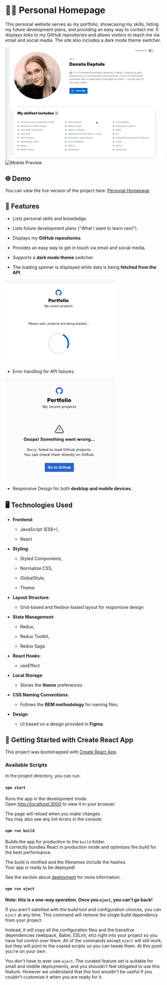 # 👩‍💻 Personal Homepage

This personal website serves as my portfolio, showcasing my skills, listing my future development plans, and providing an easy way to contact me. It displays links to my GitHub repositories and allows visitors to reach me via email and social media. The site also includes a dark mode theme switcher.

<div>
    <img src="forReadme/preview.gif" alt="Desktop Preview" width="500" />
    <img src="forReadme/preview-mobile.gif" alt="Mobile Preview" width="200" />
</div>

## 🌐 Demo

You can view the live version of the project here: [Personal Homepage](https://dondeptu.github.io/personal-homepage/)

## 💼 Features

- Lists personal skills and knowledge.

- Lists future development plans ("What I want to learn next").

- Displays my **GitHub repositories**.

- Provides an easy way to get in touch via email and social media.

- Supports a **dark mode theme** switcher.

- The loading spinner is displayed while data is being **fetched from the API**.

<img src="forReadme/loader.gif" alt="Loader Preview" width="350" />

- Error handling for API failures.

<img src="forReadme/error.png" alt="Error Preview" width="350" />

- Responsive Design for both **desktop and mobile devices**.

## 🖥️ Technologies Used

- **Frontend**:

  - JavaScript (ES6+),

  - React

- **Styling**:

  - Styled Components,

  - Normalize CSS,

  - GlobalStyle,

  - Theme

- **Layout Structure**:

  - Grid-based and flexbox-based layout for responsive design

- **State Management**:

  - Redux,

  - Redux Toolkit,

  - Redux Saga

- **React Hooks**:

  - useEffect

- **Local Storage**:

  - Stores the **theme** preferences

- **CSS Naming Conventions**:

  - Follows the **BEM methodology** for naming files.

- **Design**:

  - UI based on a design provided in **Figma**.

## 🚀 Getting Started with Create React App

This project was bootstrapped with [Create React App](https://github.com/facebook/create-react-app).

### Available Scripts

In the project directory, you can run:

#### `npm start`

Runs the app in the development mode.\
Open [http://localhost:3000](http://localhost:3000) to view it in your browser.

The page will reload when you make changes.\
You may also see any lint errors in the console.

#### `npm run build`

Builds the app for production to the `build` folder.\
It correctly bundles React in production mode and optimizes the build for the best performance.

The build is minified and the filenames include the hashes.\
Your app is ready to be deployed!

See the section about [deployment](https://facebook.github.io/create-react-app/docs/deployment) for more information.

#### `npm run eject`

**Note: this is a one-way operation. Once you `eject`, you can't go back!**

If you aren't satisfied with the build tool and configuration choices, you can `eject` at any time. This command will remove the single build dependency from your project.

Instead, it will copy all the configuration files and the transitive dependencies (webpack, Babel, ESLint, etc) right into your project so you have full control over them. All of the commands except `eject` will still work, but they will point to the copied scripts so you can tweak them. At this point you're on your own.

You don't have to ever use `eject`. The curated feature set is suitable for small and middle deployments, and you shouldn't feel obligated to use this feature. However we understand that this tool wouldn't be useful if you couldn't customize it when you are ready for it.
